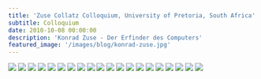 ```yaml
---
title: 'Zuse Collatz Colloquium, University of Pretoria, South Africa'
subtitle: Colloquium
date: 2010-10-08 00:00:00
description: 'Konrad Zuse - Der Erfinder des Computers'
featured_image: '/images/blog/konrad-zuse.jpg'
---
```


<div class="gallery" data-columns="1">
	<img src="/images/blog/zuse-collatz-colloquium/slide01.png">
	<img src="/images/blog/zuse-collatz-colloquium/slide02.png">
    <img src="/images/blog/zuse-collatz-colloquium/slide03.png">
    <img src="/images/blog/zuse-collatz-colloquium/slide04.png">
    <img src="/images/blog/zuse-collatz-colloquium/slide05.png">
    <img src="/images/blog/zuse-collatz-colloquium/slide06.png">
    <img src="/images/blog/zuse-collatz-colloquium/slide07.png">
    <img src="/images/blog/zuse-collatz-colloquium/slide08.png">
    <img src="/images/blog/zuse-collatz-colloquium/slide09.png">
    <img src="/images/blog/zuse-collatz-colloquium/slide10.png">
    <img src="/images/blog/zuse-collatz-colloquium/slide11.png">
    <img src="/images/blog/zuse-collatz-colloquium/slide12.png">
    <img src="/images/blog/zuse-collatz-colloquium/slide13.png">
    <img src="/images/blog/zuse-collatz-colloquium/slide14.png">
    <img src="/images/blog/zuse-collatz-colloquium/slide15.png">
    <img src="/images/blog/zuse-collatz-colloquium/slide16.png">
    <img src="/images/blog/zuse-collatz-colloquium/slide17.png">
    <img src="/images/blog/zuse-collatz-colloquium/slide18.png">
    <img src="/images/blog/zuse-collatz-colloquium/slide19.png">
    <img src="/images/blog/zuse-collatz-colloquium/slide20.png">
</div>
